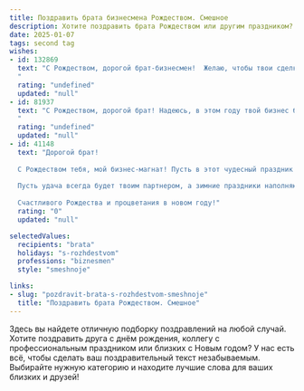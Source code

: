 ```yaml
---
title: Поздравить брата бизнесмена Рождеством. Смешное
description: Хотите поздравить брата Рождеством или другим праздником? Наш ИИ создаст незабываемое поздравление, а вы обязательно выделитесь среди других.  
date: 2025-01-07
tags: second tag
wishes:
- id: 132869
  text: "С Рождеством, дорогой брат-бизнесмен!  Желаю, чтобы твои сделки были такими же сладкими, как рождественский пирог, а конкуренты — такими же медлительными, как Санта-Клаус после обильного ужина! Пусть фортуна улыбается тебе так же широко, как твоя улыбка после удачной  сделки, и пусть твой банковский счет растет как снежный ком... но только в плюсовую сторону!
  "
  rating: "undefined"
  updated: "null"
- id: 81937
  text: "С Рождеством, дорогой брат! Надеюсь, в этом году твой бизнес будет таким же устойчивым, как курс биткоина в 2017-м. 🎄💰🎉
  "
  rating: "undefined"
  updated: "null"
- id: 41148
  text: "Дорогой брат!
  
  С Рождеством тебя, мой бизнес-магнат! Пусть в этот чудесный праздник твои доходы растут как новогодние елки, а расходы исчезают, как снег на солнце. Желаю, чтобы твои идеи были столь же блестящими, как рождественские гирлянды, а конкуренты терялись в бесконечном сне, как мы на семейных праздниках!
  
  Пусть удача всегда будет твоим партнером, а зимние праздники наполняют твою жизнь счастьем и теплотой. Не забывай, что лучший бизнес в это время — это бизнес по развлеканию близких!
  
  Счастливого Рождества и процветания в новом году!"
  rating: "0"
  updated: "null"

selectedValues:
  recipients: "brata"
  holidays: "s-rozhdestvom"
  professions: "biznesmen"
  style: "smeshnoje"

links:
- slug: "pozdravit-brata-s-rozhdestvom-smeshnoje"
  title: "Поздравить брата Рождеством. Смешное"
---
```


Здесь вы найдете отличную подборку поздравлений на любой случай. 
Хотите поздравить друга с днём рождения, коллегу с профессиональным праздником или близких с Новым годом? У нас есть всё, чтобы сделать ваш поздравительный текст незабываемым. Выбирайте нужную категорию и находите лучшие слова для ваших близких и друзей!
